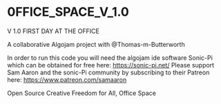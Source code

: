 # 0FFICE_SPACE_V_1.0
V 1.0 FIRST DAY AT THE OFFICE

A collaborative Algojam project with @Thomas-m-Butterworth

In order to run this code you will need the algojam ide software Sonic-Pi which can be obtained for free here: https://sonic-pi.net/
Please support Sam Aaron and the sonic-Pi community by subscribing to their Patreon here: https://www.patreon.com/samaaron

Open Source Creative Freedom for All,
Office Space
